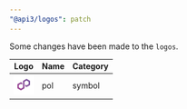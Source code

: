 ```yaml
---
"@api3/logos": patch
---
```


Some changes have been made to the `logos`.

|Logo|Name|Category|
|---|---|---|
|<img src="./raw/symbols/pol.svg" width="36" alt="">|pol|symbol|
